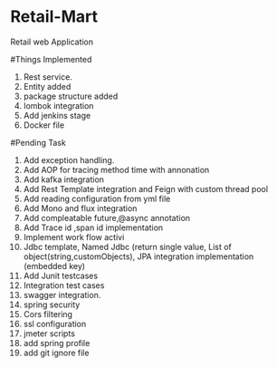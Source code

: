 # Retail-Mart
Retail web Application

#Things Implemented

1. Rest service.
2. Entity added
3. package structure added
4. lombok integration
9. Add jenkins stage
10. Docker file

#Pending Task

1. Add exception handling.
2. Add AOP for tracing method time with annonation
3. Add kafka integration
4. Add Rest Template integration and Feign with custom thread pool
5. Add reading configuration from yml file
5. Add Mono and flux integration
6. Add compleatable future,@async annotation
7. Add Trace id ,span id implementation
8. Implement work flow activi 
11. Jdbc template, Named Jdbc (return single value, List of object(string,customObjects), JPA integration implementation (embedded key)
12. Add Junit testcases
13. Integration test cases
14. swagger integration.
15. spring security
16. Cors filtering
17. ssl configuration
18. jmeter scripts
19. add spring profile 
20. add git ignore file



